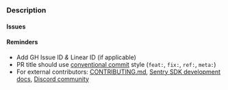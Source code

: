 ### Description
<!-- What changed and why? -->

#### Issues
<!--
* resolves: #1234
* resolves: LIN-1234
-->

#### Reminders
- Add GH Issue ID _&_ Linear ID (if applicable)
- PR title should use [conventional commit](https://develop.sentry.dev/engineering-practices/commit-messages/#type) style (`feat:`, `fix:`, `ref:`, `meta:`)
- For external contributors: [CONTRIBUTING.md](https://github.com/getsentry/sentry-laravel/blob/master/CONTRIBUTING.md), [Sentry SDK development docs](https://develop.sentry.dev/sdk/), [Discord community](https://discord.gg/Ww9hbqr)
